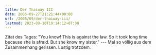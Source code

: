 ```yaml
---
title: Der Thaiway III
date: 2005-09-27T21:21:44+00:00
url: /2005/09/der-thaiway-iii/
lastmod: 2023-09-10T19:14:12+07:00
---
```

Zitat des Tages: "You know! This is against the law. So it took long time because she is afraid. But she know my sister." --- Mal so völlig aus dem Zusammenhang gerissen. Lustig trotzdem.
